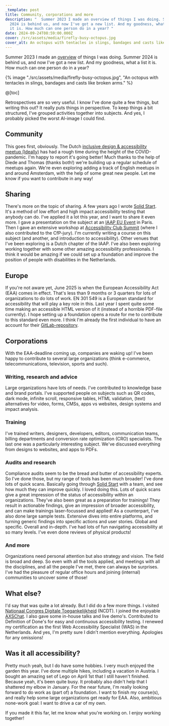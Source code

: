 ```yaml
---
_template: post
title: Community, corporations and more
description: "  Summer 2023 I made an overview of things I was doing. Summer
  2024 is behind us, and now I've got a new list. And my goodness, what a list
  it is. How much can one person do in a year? "
date: 2024-09-24T08:59:00.000Z
cover: /src/assets/media/firefly-busy-octopus.jpg
cover_alt: An octopus with tentacles in slings, bandages and casts like broken arms.
---
```


Summer 2023 I made an [overview](https://www.erikkroes.nl/blog/accessibility-design-systems-and-management/) of things I was doing. Summer 2024 is behind us, and now I've got a new list. And my goodness, what a list it is. How much can one person do in a year? 

{% image "./src/assets/media/firefly-busy-octopus.jpg", "An octopus with tentacles in slings, bandages and casts like broken arms." %}

@[toc]

Retrospectives are so very useful. I know I've done quite a few things, but writing this out? It really puts things in perspective. To keep things a bit structured, I've grouped activities together into subjects.
And yes, I probably picked the worst AI-image I could find.

## Community
This goes first, obviously. The Dutch [inclusive design & accessibility meetup (Ideally)](https://www.meetup.com/Inclusive-Design-Accessibility/) has had a rough time during the height of the COVID-pandemic. I'm happy to report it's going better! Much thanks to the help of Diede and Thomas (thanks both!) we're building up a regular schedule of meetups again. We're even exploring adding a track of English meetups in and around Amsterdam, with the help of some great new people. Let me know if you want to contribute in any way!

## Sharing
There's more on the topic of sharing. A few years ago I wrote [Solid Start](https://www.solidstart.info/). It's a method of low effort and high impact accessibility testing that anybody can do. I've applied it a lot this year, and I want to share it even more. 
I gave a presentation on the subject at an [IAAP EU Event](https://www.accessibilityassociation.org/s/iaap-eu-event-2024) in Paris. Then I gave an extensive workshop at [Accessibility Club Summit](https://accessibility.club/event/accessibility-club-summit-2024) (where I also contributed to the CfP-jury). I'm currently writing a course on this subject (and another, and introduction to accessibility). Other venues that I've been exploring is a Dutch chapter of the IAAP.
I've also been exploring working together with some other amazing accessibility professionals. I think it would be amazing if we could set up a foundation and improve the position of people with disabilities in the Netherlands.

## Europe
If you're not aware yet, June 2025 is when the European Accessibility Act (EAA) comes in effect. That's less than 9 months or 3 quarters for lots of organizations to do lots of work. EN 301 549 is a European standard for accessibility that will play a key role in this.
Last year I spent quite some time making an accessible HTML version of it (instead of a horrible PDF-file currently). I hope setting up a foundation opens a route for me to contribute to this standard even more. I think I'm already the first individual to have an account for their [GitLab-repository](https://labs.etsi.org/rep/HF/en301549).

## Corporations
With the EAA-deadline coming up, companies are waking up! I've been happy to contribute to several large organizations (think e-commerce, telecommunications, television, sports and such). 

### Writing, research and advice
Large organizations have lots of needs. I've contributed to knowledge base and brand portals. I've supported people on subjects such as QR codes, dark mode, infinite scroll, responsive tables, HTML validation, (text) alternatives for video, forms, CMSs, apps vs websites, design systems and impact analysis.

### Training
I've trained writers, designers, developers, editors, communication teams, billing departments and conversion rate optimization (CRO) specialists. The last one was a particularly interesting subject.
We've discussed everything from designs to websites, and apps to PDFs.

### Audits and research
Compliance audits seem to be the bread and butter of accessibility experts. So I've done those, but my range of tools has been much broader!
I've done lots of quick scans. Basically going through [Solid Start](https://www.solidstart.info/) with a team, and see how much they can improve quickly. I loved doing this. Lots of quick scans give a great impression of the status of accessibility within an organizations. They've also been great as a preparation for trainings! They result in actionable findings, give an impression of broader accessibility, and can make trainings laser-focussed and applied!
As a counterpart, I've also done large sample tests. Extensive dives into entire platforms, and turning generic findings into specific actions and user stories.
Global and specific. Overall and in-depth. I've had lots of fun navigating accessibility at so many levels. I've even done reviews of physical products!

### And more
Organizations need personal attention but also strategy and vision. The field is broad and deep. So even with all the tools applied, and meetings with all the disciplines, and all the people I've met, there can always be surprises. I've had the pleasure of regular office hours and joining (internal) communities to uncover some of those!

## What else?
I'd say that was quite a lot already. But I did do a few more things. I visited [Nationaal Congres Digitale Toegankelijkheid](https://www.ncdt.nl/) (NCDT). I joined the enjoyable [AXSChat](https://www.axschat.com/). I also gave some in-house talks and live demo's. Contributed to Definition of Done's for easy and continuous accessibility testing. I renewed my certification as the first Web Accessibility Specialist (WAS) in the Netherlands. And yes, I'm pretty sure I didn't mention everything. Apologies for any omissions!

## Was it all accessibility?
Pretty much yeah, but I do have some hobbies. I very much enjoyed the garden this year. I've done multiple hikes, including a vacation in Austria. I bought an amazing set of Lego on April 1st that I still haven't finished. Because yeah, it's been quite busy. It probably also didn't help that I shattered my elbow in January.
For the near future, I'm really looking forward to do work as (part of) a foundation. I want to finish my course(s), and really help some large organizations get ready for EAA. Also, ambitious none-work goal: I want to drive a car of my own.

If you made it this far, let me know what you're working on. I enjoy working together!
